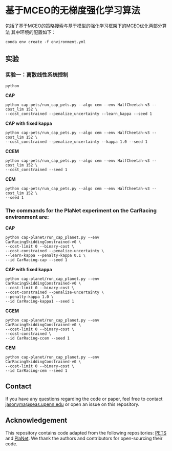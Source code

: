 # 基于MCEO的无梯度强化学习算法


包括了基于MCEO的策略搜索与基于模型的强化学习框架下的MCEO优化两部分算法
其中环境的配置如下：
```
conda env create -f environment.yml
 ```
## 实验

### 实验一：离散线性系统控制

```
python 
```

**CAP**

```
python cap-pets/run_cap_pets.py --algo cem --env HalfCheetah-v3 --cost_lim 152 \
--cost_constrained --penalize_uncertainty --learn_kappa --seed 1
```

**CAP with fixed kappa**

```
python cap-pets/run_cap_pets.py --algo cem --env HalfCheetah-v3 --cost_lim 152 \
--cost_constrained --penalize_uncertainty --kappa 1.0 --seed 1
```

**CCEM**

```
python cap-pets/run_cap_pets.py --algo cem --env HalfCheetah-v3 --cost_lim 152 \
--cost_constrained --seed 1
```

**CEM**

```
python cap-pets/run_cap_pets.py --algo cem --env HalfCheetah-v3 --cost_lim 152 \
--seed 1
```

### The commands for the PlaNet experiment on the CarRacing environment are:

**CAP**

```
python cap-planet/run_cap_planet.py --env CarRacingSkiddingConstrained-v0 \
--cost-limit 0 --binary-cost \
--cost-constrained --penalize-uncertainty \
--learn-kappa --penalty-kappa 0.1 \
--id CarRacing-cap --seed 1
```

**CAP with fixed kappa**

```
python cap-planet/run_cap_planet.py --env CarRacingSkiddingConstrained-v0 \
--cost-limit 0 --binary-cost \
--cost-constrained --penalize-uncertainty \
--penalty-kappa 1.0 \
--id CarRacing-kappa1 --seed 1
```

**CCEM**

```
python cap-planet/run_cap_planet.py --env CarRacingSkiddingConstrained-v0 \
--cost-limit 0 --binary-cost \
--cost-constrained \
--id CarRacing-ccem --seed 1
```

**CEM**

```
python cap-planet/run_cap_planet.py --env CarRacingSkiddingConstrained-v0 \
--cost-limit 0 --binary-cost \
--id CarRacing-cem --seed 1
```

## Contact
If you have any questions regarding the code or paper, feel free to contact jasonyma@seas.upenn.edu or open an issue on this repository.

## Acknowledgement
This repository contains code adapted from the 
following repositories: [PETS](https://github.com/quanvuong/handful-of-trials-pytorch) and
[PlaNet](https://github.com/Kaixhin/PlaNet). We thank the
 authors and contributors for open-sourcing their code.  
